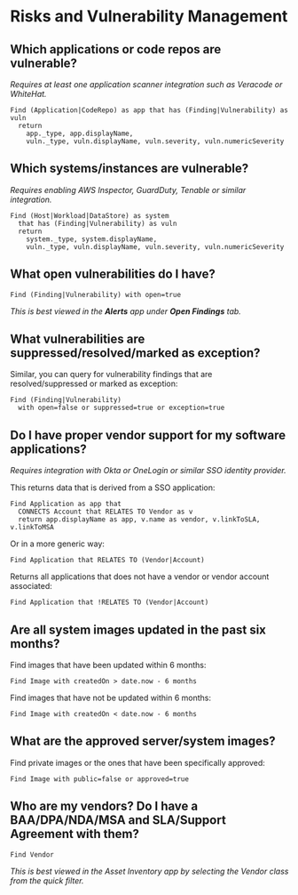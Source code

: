# Risks and Vulnerability Management

## Which applications or code repos are vulnerable?

_Requires at least one application scanner integration such as Veracode or WhiteHat._

```j1ql
Find (Application|CodeRepo) as app that has (Finding|Vulnerability) as vuln
  return
    app._type, app.displayName,
    vuln._type, vuln.displayName, vuln.severity, vuln.numericSeverity
```

## Which systems/instances are vulnerable?

_Requires enabling AWS Inspector, GuardDuty, Tenable or similar integration._

```j1ql
Find (Host|Workload|DataStore) as system
  that has (Finding|Vulnerability) as vuln
  return
    system._type, system.displayName,
    vuln._type, vuln.displayName, vuln.severity, vuln.numericSeverity
```

## What open vulnerabilities do I have?

```j1ql
Find (Finding|Vulnerability) with open=true
```

_This is best viewed in the **Alerts** app under **Open Findings** tab._

## What vulnerabilities are suppressed/resolved/marked as exception?

Similar, you can query for vulnerability findings that are resolved/suppressed
or marked as exception:

```j1ql
Find (Finding|Vulnerability)
  with open=false or suppressed=true or exception=true
```

## Do I have proper vendor support for my software applications?

_Requires integration with Okta or OneLogin or similar SSO identity provider._

This returns data that is derived from a SSO application:

```j1ql
Find Application as app that
  CONNECTS Account that RELATES TO Vendor as v
  return app.displayName as app, v.name as vendor, v.linkToSLA, v.linkToMSA
```

Or in a more generic way:

```j1ql
Find Application that RELATES TO (Vendor|Account)
```

Returns all applications that does not have a vendor or vendor account
associated:

```j1ql
Find Application that !RELATES TO (Vendor|Account)
```

## Are all system images updated in the past six months?

Find images that have been updated within 6 months:

```j1ql
Find Image with createdOn > date.now - 6 months
```

Find images that have not be updated within 6 months:

```j1ql
Find Image with createdOn < date.now - 6 months
```

## What are the approved server/system images?

Find private images or the ones that have been specifically approved:

```j1ql
Find Image with public=false or approved=true
```

## Who are my vendors? Do I have a BAA/DPA/NDA/MSA and SLA/Support Agreement with them?

```j1ql
Find Vendor
```

_This is best viewed in the Asset Inventory app by selecting the Vendor class
from the quick filter._
